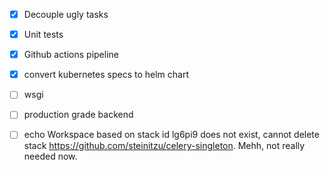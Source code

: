 
- [X] Decouple ugly tasks

- [X] Unit tests

- [X] Github actions pipeline

- [X] convert kubernetes specs to helm chart

- [ ] wsgi
- [ ] production grade backend

- [ ] echo Workspace based on stack id lg6pi9 does not exist, cannot delete stack
https://github.com/steinitzu/celery-singleton. Mehh, not really needed now. 
